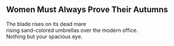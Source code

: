 Women Must Always Prove Their Autumns
-------------------------------------
The blade rises on its dead mare  
rising sand-colored umbrellas over the modern office.  
Nothing but your spacious eye.  
